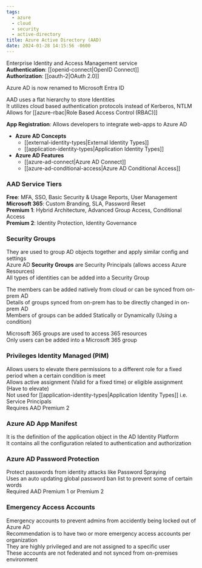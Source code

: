 ```yaml
---
tags:
  - azure
  - cloud
  - security
  - active-directory
title: Azure Active Directory (AAD)
date: 2024-01-28 14:15:56 -0600
---
```


Enterprise Identity and Access Management service  
**Authentication**: [[openid-connect|OpenID Connect]]  
**Authorization**: [[oauth-2|OAuth 2.0]]

Azure AD is now renamed to Microsoft Entra ID

AAD uses a flat hierarchy to store Identities  
It utilizes cloud based authentication protocols instead of Kerberos, NTLM  
Allows for [[azure-rbac|Role Based Access Control (RBAC)]]

**App Registration**: Allows developers to integrate web-apps to Azure AD

* **Azure AD Concepts**
	* [[external-identity-types|External Identity Types]]
	* [[application-identity-types|Application Identity Types]]	
* **Azure AD Features**
	* [[azure-ad-connect|Azure AD Connect]]
	* [[azure-ad-conditional-access|Azure AD Conditional Access]]

### AAD Service Tiers
**Free**: MFA, SSO, Basic Security & Usage Reports, User Management  
**Microsoft 365**: Custom Branding, SLA, Password Reset    
**Premium 1**: Hybrid Architecture, Advanced Group Access, Conditional Access  
**Premium 2**: Identity Protection, Identity Governance

### Security Groups
They are used to group AD objects together and apply similar config and settings    
Azure AD **Security Groups** are Security Principals (allows access Azure Resources)  
All types of identities can be added into a Security Group  

The members can be added natively from cloud or can be synced from on-prem AD  
Details of groups synced from on-prem has to be directly changed in on-prem AD  
Members of groups can be added Statically or Dynamically (Using a condition)  

Microsoft 365 groups are used to access 365 resources  
Only users can be added into a Microsoft 365 group

### Privileges Identity Managed (PIM)
Allows users to elevate there permissions to a different role for a fixed period when a certain condition is meet  
Allows active assignment (Valid for a fixed time) or eligible assignment (Have to elevate)  
Not used for [[application-identity-types|Application Identity Types]] i.e. Service Principals  
Requires AAD Premium 2  

### Azure AD App Manifest
It is the definition of the application object in the AD Identity Platform  
It contains all the configuration related to authentication and authorization  

### Azure AD Password Protection  
Protect passwords from identity attacks like Password Spraying  
Uses an auto updating global password ban list to prevent some of certain words  
Required AAD Premium 1 or Premium 2

### Emergency Access Accounts
Emergency accounts to prevent admins from accidently being locked out of Azure AD  
Recommendation is to have two or more emergency access accounts per organization  
They are highly privileged and are not assigned to a specific user  
These accounts are not federated and not synced from on-premises environment

